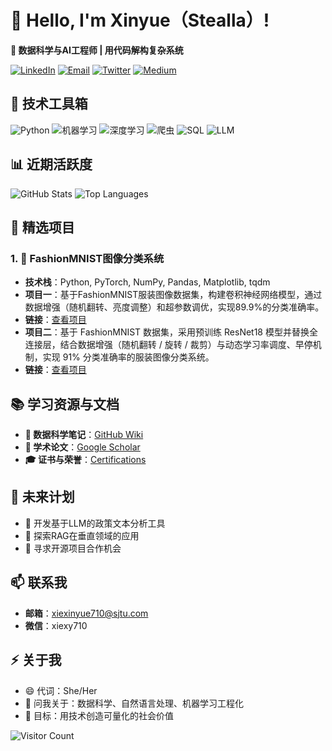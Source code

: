 
# 👋 Hello, I'm Xinyue（Stealla）!  
**🚀 数据科学与AI工程师 | 用代码解构复杂系统**  

<a href="https://www.linkedin.com/in/xinyue-xie-710/"><img src="https://img.shields.io/badge/LinkedIn-0077B5?style=flat-square&logo=linkedin&logoColor=white" alt="LinkedIn"></a>
<a href="mailto:xiexinyue710@example.com"><img src="https://img.shields.io/badge/Email-D14836?style=flat-square&logo=gmail&logoColor=white" alt="Email"></a>
<a href="https://twitter.com/xiexinyue710"><img src="https://img.shields.io/badge/Twitter-1DA1F2?style=flat-square&logo=twitter&logoColor=white" alt="Twitter"></a>
<a href="https://medium.com/@xiexinyue710"><img src="https://img.shields.io/badge/Medium-12100E?style=flat-square&logo=medium&logoColor=white" alt="Medium"></a>

## 🔧 技术工具箱  
![Python](https://img.shields.io/badge/Python-3776AB?style=for-the-badge&logo=python&logoColor=white)
![机器学习](https://img.shields.io/badge/Machine%20Learning-FFD700?style=for-the-badge&logo=ai&logoColor=black)
![深度学习](https://img.shields.io/badge/Deep%20Learning-FF4500?style=for-the-badge&logo=deeplearning&logoColor=white)
![爬虫](https://img.shields.io/badge/Web%20Scraping-4CAF50?style=for-the-badge&logo=scrapy&logoColor=white)
![SQL](https://img.shields.io/badge/SQL-003B57?style=for-the-badge&logo=sql&logoColor=white)
![LLM](https://img.shields.io/badge/LLM-9C27B0?style=for-the-badge&logo=chatgpt&logoColor=white)

## 📊 近期活跃度  
![GitHub Stats](https://github-readme-stats.vercel.app/api?username=xiexinyue710&show_icons=true&theme=radical&count_private=true)
![Top Languages](https://github-readme-stats.vercel.app/api/top-langs/?username=xiexinyue710&layout=compact&theme=radical)

## 🌟 精选项目  
 
### 1. 👗 FashionMNIST图像分类系统  
- **技术栈**：Python, PyTorch, NumPy, Pandas, Matplotlib, tqdm
- **项目一**：基于FashionMNIST服装图像数据集，构建卷积神经网络模型，通过数据增强（随机翻转、亮度调整）和超参数调优，实现89.9%的分类准确率。  
- **链接**：[查看项目](https://github.com/xiexinyue710/machine-learning/blob/main/machine%20learning.ipynb) 
- **项目二**：基于 FashionMNIST 数据集，采用预训练 ResNet18 模型并替换全连接层，结合数据增强（随机翻转 / 旋转 / 裁剪）与动态学习率调度、早停机制，实现 91% 分类准确率的服装图像分类系统。
- **链接**：[查看项目](https://github.com/xiexinyue710/machine-learning/blob/main/ResNet.py)

## 📚 学习资源与文档  
- **📖 数据科学笔记**：[GitHub Wiki](https://github.com/xiexinyue710/xiexinyue710/wiki)  
- **📄 学术论文**：[Google Scholar](https://scholar.google.com/citations?user=your_id)  
- **🎓 证书与荣誉**：[Certifications](https://github.com/xiexinyue710/certifications)  

## 🚀 未来计划  
- 🔭 开发基于LLM的政策文本分析工具  
- 🌱 探索RAG在垂直领域的应用  
- 🤝 寻求开源项目合作机会  

## 📫 联系我  
- **邮箱**：xiexinyue710@sjtu.com  
- **微信**：xiexy710  

## ⚡ 关于我  
- 😄 代词：She/Her  
- 💬 问我关于：数据科学、自然语言处理、机器学习工程化  
- 🎯 目标：用技术创造可量化的社会价值  

![Visitor Count](https://visitor-badge.laobi.icu/badge?page_id=xiexinyue710.xiexinyue710)    

  
<!--
**xiexinyue710/xiexinyue710** is a ✨ _special_ ✨ repository because its `README.md` (this file) appears on your GitHub profile.

Here are some ideas to get you started:

- 🔭 I’m currently working on ...
- 🌱 I’m currently learning ...
- 👯 I’m looking to collaborate on ...
- 🤔 I’m looking for help with ...
- 💬 Ask me about ...
- 📫 How to reach me: ...
- 😄 Pronouns: ...
- ⚡ Fun fact: ..
-->
